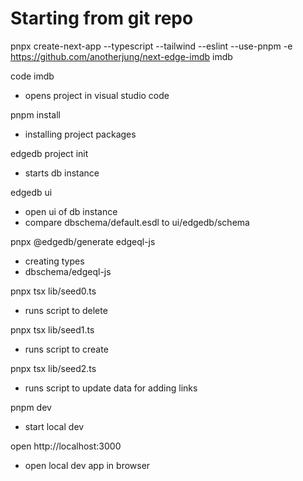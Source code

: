 # Starting from git repo

pnpx create-next-app --typescript  --tailwind  --eslint --use-pnpm -e https://github.com/anotherjung/next-edge-imdb imdb

code imdb
- opens project in visual studio code

pnpm install
- installing project packages

edgedb project init
- starts db instance 

edgedb ui
- open ui of db instance
- compare dbschema/default.esdl to ui/edgedb/schema

pnpx @edgedb/generate edgeql-js
- creating types
- dbschema/edgeql-js

pnpx tsx lib/seed0.ts
- runs script to delete

pnpx tsx lib/seed1.ts
- runs script to create

pnpx tsx lib/seed2.ts 
- runs script to update data for adding links

pnpm dev 
- start local dev 

open http://localhost:3000
- open local dev app in browser